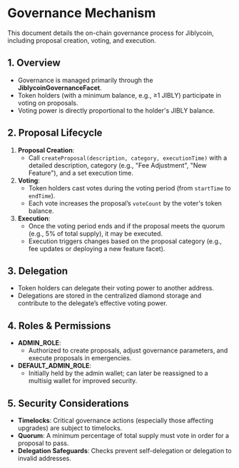 # Governance Mechanism

This document details the on-chain governance process for Jiblycoin, including proposal creation, voting, and execution.

## 1. Overview
- Governance is managed primarily through the **JiblycoinGovernanceFacet**.
- Token holders (with a minimum balance, e.g., ≥1 JIBLY) participate in voting on proposals.
- Voting power is directly proportional to the holder's JIBLY balance.

## 2. Proposal Lifecycle
1. **Proposal Creation**:
   - Call `createProposal(description, category, executionTime)` with a detailed description, category (e.g., "Fee Adjustment", "New Feature"), and a set execution time.
2. **Voting**:
   - Token holders cast votes during the voting period (from `startTime` to `endTime`).
   - Each vote increases the proposal’s `voteCount` by the voter's token balance.
3. **Execution**:
   - Once the voting period ends and if the proposal meets the quorum (e.g., 5% of total supply), it may be executed.
   - Execution triggers changes based on the proposal category (e.g., fee updates or deploying a new feature facet).

## 3. Delegation
- Token holders can delegate their voting power to another address.
- Delegations are stored in the centralized diamond storage and contribute to the delegate’s effective voting power.

## 4. Roles & Permissions
- **ADMIN_ROLE**: 
  - Authorized to create proposals, adjust governance parameters, and execute proposals in emergencies.
- **DEFAULT_ADMIN_ROLE**:
  - Initially held by the admin wallet; can later be reassigned to a multisig wallet for improved security.

## 5. Security Considerations
- **Timelocks**: Critical governance actions (especially those affecting upgrades) are subject to timelocks.
- **Quorum**: A minimum percentage of total supply must vote in order for a proposal to pass.
- **Delegation Safeguards**: Checks prevent self-delegation or delegation to invalid addresses.
